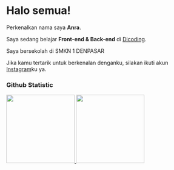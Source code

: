 # Halo semua! 
 
Perkenalkan nama saya **Anra**.<br>
 
Saya sedang belajar **Front-end & Back-end** di [Dicoding](https://www.dicoding.com/).<br>

Saya bersekolah di SMKN 1 DENPASAR
 
Jika kamu tertarik untuk berkenalan denganku, silakan ikuti akun [Instagram](instagram.com/kmnganrasansy_)ku ya.
 
### Github Statistic
<p align="left">
<a href="https://github.com/penuliscode">
  <img height="180em" src="https://github-readme-stats-eight-theta.vercel.app/api?username=penuliscode&show_icons=true&theme=algolia&include_all_commits=true&count_private=true"/>
  <img height="180em" src="https://github-readme-stats-eight-theta.vercel.app/api/top-langs/?username=helooanraaw&layout=compact&layout=compact&theme=algolia"/>
</a>
</p>
